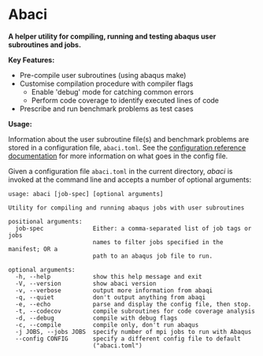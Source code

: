 # Abaci

__A helper utility for compiling, running and testing abaqus user subroutines and jobs.__

__Key Features:__

- Pre-compile user subroutines (using abaqus make)
- Customise compilation procedure with compiler flags
  - Enable 'debug' mode for catching common errors
  - Perform code coverage to identify executed lines of code
- Prescribe and run benchmark problems as test cases

__Usage:__

Information about the user subroutine file(s) and benchmark problems are stored in a configuration file, `abaci.toml`.
See the [configuration reference documentation](config-reference.md) for more information on what goes in the config file.

Given a configuration file `abaci.toml` in the current directory, _abaci_ is invoked at the command line and accepts a number of optional arguments:

```
usage: abaci [job-spec] [optional arguments]

Utility for compiling and running abaqus jobs with user subroutines

positional arguments:
  job-spec              Either: a comma-separated list of job tags or jobs
                        names to filter jobs specified in the manifest; OR a
                        path to an abaqus job file to run.

optional arguments:
  -h, --help            show this help message and exit
  -V, --version         show abaci version
  -v, --verbose         output more information from abaqi
  -q, --quiet           don't output anything from abaqi
  -e, --echo            parse and display the config file, then stop.
  -t, --codecov         compile subroutines for code coverage analysis
  -d, --debug           compile with debug flags
  -c, --compile         compile only, don't run abaqus
  -j JOBS, --jobs JOBS  specify number of mpi jobs to run with Abaqus
  --config CONFIG       specify a different config file to default
                        ("abaci.toml")

```
